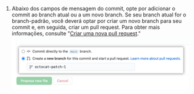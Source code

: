 1. Abaixo dos campos de mensagem do commit, opte por adicionar o commit ao branch atual ou a um novo branch. Se seu branch atual for o branch-padrão, você deverá optar por criar um novo branch para seu commit e, em seguida, criar um pull request. Para obter mais informações, consulte "[Criar uma nova pull request](/articles/creating-a-pull-request)." ![Opções para fazer commit no branch](/assets/images/help/repository/choose-commit-branch.png)
